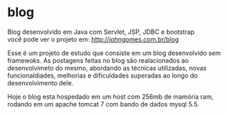 # blog
Blog desenvolvido em Java  com Servlet, JSP, JDBC e bootstrap<br/>
você pode ver o projeto em: http://johngomes.com.br/blog
<p>Esse é um projeto de estudo que consiste em um blog desenvolvido sem framewoks.
As postagens feitas no blog são realacionados ao desenvolvimeto do mesmo, abordando as técnicas utilizadas, novas funcionaldiades, melhorias e dificuldades superadas ao longo do desenvolvimento dele.</p>

<p>Hoje o blog esta hospedado em um host com 256mb de mamória ram, rodando em um apache tomcat 7 com bando de dados mysql 5.5.</p>  
